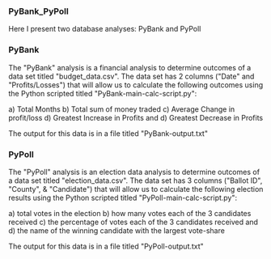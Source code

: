 ### PyBank_PyPoll

Here I present two database analyses: PyBank and PyPoll

### PyBank

The "PyBank" analysis is a financial analysis to determine outcomes of a data set titled "budget_data.csv".
The data set has 2 columns ("Date" and "Profits/Losses") that will allow us to calculate the following outcomes using the Python scripted titled "PyBank-main-calc-script.py":

a) Total Months
b) Total sum of money traded
c) Average Change in profit/loss
d) Greatest Increase in Profits
and d) Greatest Decrease in Profits

The output for this data is in a file titled "PyBank-output.txt"

### PyPoll

The "PyPoll" analysis is an election data analysis to determine outcomes of a data set titled "election_data.csv".
The data set has 3 columns ("Ballot ID", "County", & "Candidate") that will allow us to calculate the following election results using the Python scripted titled "PyPoll-main-calc-script.py":

a) total votes in the election
b) how many votes each of the 3 candidates received
c) the percentage of votes each of the 3 candidates received
and d) the name of the winning candidate with the largest vote-share

The output for this data is in a file titled "PyPoll-output.txt"
